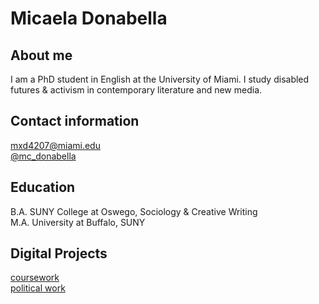 # Micaela Donabella

## About me 
I am a PhD student in English at the University of Miami. I study disabled futures & activism in contemporary literature and new media.

## Contact information
mxd4207@miami.edu
<br>[@mc_donabella](https://mobile.twitter.com/mc_donabella)

## Education 

B.A. SUNY College at Oswego, Sociology & Creative Writing
<br>M.A. University at Buffalo, SUNY

## Digital Projects 

[coursework](https://mdonabella.github.io)
<br>[political work](https://www.grovedems.org)

